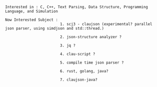     Interested in : C, C++, Text Parsing, Data Structure, Programming Language, and Simulation
    
    Now Interested Subject : 
                             1. scj3 - claujson (experimental? parallel json parser, using simdjson and std::thread.)
                                
                             2. json-structure analyzer ?
               
                             3. jq ? 
                             
                             4. clau-script ?

                             5. compile time json parser ?

                             6. rust, golang, java?

                             7. claujson-java?
